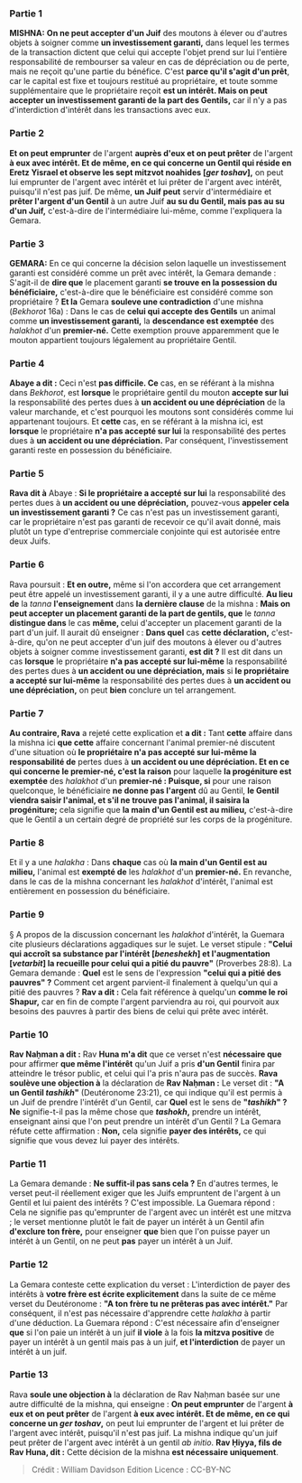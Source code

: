 
### Partie 1
<strong>MISHNA:</strong> <b>On ne peut accepter d'un Juif</b> des moutons à élever ou d'autres objets à soigner comme <b>un investissement garanti,</b> dans lequel les termes de la transaction dictent que celui qui accepte l'objet prend sur lui l'entière responsabilité de rembourser sa valeur en cas de dépréciation ou de perte, mais ne reçoit qu'une partie du bénéfice. C'est <b>parce qu'il s'agit d'un prêt</b>, car le capital est fixe et toujours restitué au propriétaire, et toute somme supplémentaire que le propriétaire reçoit <b>est un intérêt. Mais on peut accepter un investissement garanti de la part des Gentils,</b> car il n'y a pas d'interdiction d'intérêt dans les transactions avec eux.

### Partie 2
<b>Et on peut emprunter</b> de l'argent <b>auprès d'eux et on peut prêter</b> de l'argent <b>à eux avec intérêt. Et de même, en ce qui concerne un Gentil qui réside en Eretz Yisrael et observe les sept mitzvot noahides [<i>ger toshav</i>],</b> on peut lui emprunter de l'argent avec intérêt et lui prêter de l'argent avec intérêt, puisqu'il n'est pas juif. De même, <b>un Juif peut</b> servir d'intermédiaire et <b>prêter l'argent d'un Gentil</b> à un autre Juif <b>au su du Gentil, mais pas au su d'un Juif,</b> c'est-à-dire de l'intermédiaire lui-même, comme l'expliquera la Gemara.

### Partie 3
<strong>GEMARA:</strong> En ce qui concerne la décision selon laquelle un investissement garanti est considéré comme un prêt avec intérêt, la Gemara demande : S'agit-il de <b>dire que</b> le placement garanti <b>se trouve en la possession du bénéficiaire,</b> c'est-à-dire que le bénéficiaire est considéré comme son propriétaire ? <b>Et la</b> Gemara <b>souleve une contradiction</b> d'une mishna (<i>Bekhorot</i> 16a) : Dans le cas de <b>celui qui accepte des Gentils</b> un animal comme <b>un investissement garanti,</b> la <b>descendance est exemptée</b> des <i>halakhot</i> d'un <b>premier-né.</b> Cette exemption prouve apparemment que le mouton appartient toujours légalement au propriétaire Gentil.

### Partie 4
<b>Abaye a dit :</b> Ceci n'est <b>pas difficile. Ce</b> cas, en se référant à la mishna dans <i>Bekhorot</i>, est <b>lorsque</b> le propriétaire gentil du mouton <b>accepte sur lui</b> la responsabilité des pertes dues à <b>un accident ou une dépréciation</b> de la valeur marchande, et c'est pourquoi les moutons sont considérés comme lui appartenant toujours. Et <b>cette</b> cas, en se référant à la mishna ici, est <b>lorsque</b> le propriétaire <b>n'a pas accepté sur lui</b> la responsabilité des pertes dues à <b>un accident ou une dépréciation.</b> Par conséquent, l'investissement garanti reste en possession du bénéficiaire.

### Partie 5
<b>Rava dit à</b> Abaye : <b>Si le propriétaire a accepté sur lui</b> la responsabilité des pertes dues à <b>un accident ou une dépréciation,</b> pouvez-vous <b>appeler cela un investissement garanti ?</b> Ce cas n'est pas un investissement garanti, car le propriétaire n'est pas garanti de recevoir ce qu'il avait donné, mais plutôt un type d'entreprise commerciale conjointe qui est autorisée entre deux Juifs.

### Partie 6
Rava poursuit : <b>Et en outre,</b> même si l'on accordera que cet arrangement peut être appelé un investissement garanti, il y a une autre difficulté. <b>Au lieu de</b> la <i>tanna</i> <b>l'enseignement</b> dans <b>la dernière clause</b> de la mishna : <b>Mais on peut accepter un placement garanti de la part de gentils, que</b> le <i>tanna</i> <b>distingue dans</b> le cas <b>même, </b> celui d'accepter un placement garanti de la part d'un juif. Il aurait dû enseigner : <b>Dans quel</b> cas <b>cette déclaration,</b> c'est-à-dire, qu'on ne peut accepter d'un juif des moutons à élever ou d'autres objets à soigner comme investissement garanti, <b>est dit ?</b> Il est dit dans un cas <b>lorsque</b> le propriétaire <b>n'a pas accepté sur lui-même</b> la responsabilité des pertes dues à <b>un accident ou une dépréciation, mais</b> si <b>le propriétaire a accepté sur lui-même</b> la responsabilité des pertes dues à <b>un accident ou une dépréciation,</b> on peut <b>bien</b> conclure un tel arrangement.

### Partie 7
<b>Au contraire, Rava</b> a rejeté cette explication et <b>a dit :</b> Tant <b>cette</b> affaire dans la mishna ici <b>que cette</b> affaire concernant l'animal premier-né discutent d'une situation où <b>le propriétaire n'a pas accepté sur lui-même la responsabilité de</b> pertes dues à <b>un accident ou une dépréciation. Et en ce qui concerne le premier-né, c'est la raison</b> pour laquelle <b>la progéniture est exemptée</b> des <i>halakhot</i> d'un <b>premier-né : Puisque, si</b> pour une raison quelconque, le bénéficiaire <b>ne donne pas l'argent</b> dû au Gentil, <b>le Gentil viendra saisir l'animal, et s'il ne trouve pas l'animal, il saisira la progéniture;</b> cela signifie que <b>la main d'un Gentil est au milieu,</b> c'est-à-dire que le Gentil a un certain degré de propriété sur les corps de la progéniture.

### Partie 8
Et il y a une <i>halakha</i> : Dans <b>chaque</b> cas où <b>la main d'un Gentil est au milieu,</b> l'animal est <b>exempté de</b> les <i>halakhot</i> d'un <b>premier-né.</b> En revanche, dans le cas de la mishna concernant les <i>halakhot</i> d'intérêt, l'animal est entièrement en possession du bénéficiaire.

### Partie 9
§ A propos de la discussion concernant les <i>halakhot</i> d'intérêt, la Guemara cite plusieurs déclarations aggadiques sur le sujet. Le verset stipule : <b>"Celui qui accroît sa substance par l'intérêt [<i>beneshekh</i>] et l'augmentation [<i>vetarbit</i>] la recueille pour celui qui a pitié du pauvre"</b> (Proverbes 28:8). La Gemara demande : <b>Quel</b> est le sens de l'expression <b>"celui qui a pitié des pauvres" ?</b> Comment cet argent parvient-il finalement à quelqu'un qui a pitié des pauvres ? <b>Rav a dit :</b> Cela fait référence à quelqu'un <b>comme le roi Shapur,</b> car en fin de compte l'argent parviendra au roi, qui pourvoit aux besoins des pauvres à partir des biens de celui qui prête avec intérêt.

### Partie 10
<b>Rav Naḥman a dit :</b> Rav <b>Huna m'a dit</b> que ce verset n'est <b>nécessaire que</b> pour affirmer <b>que même l'intérêt</b> qu'un Juif a pris <b>d'un Gentil</b> finira par atteindre le trésor public, et celui qui l'a pris n'aura pas de succès. <b>Rava soulève une objection à</b> la déclaration de <b>Rav Naḥman :</b> Le verset dit : <b>"A un Gentil <i>tashikh</i>"</b> (Deutéronome 23:21), ce qui indique qu'il est permis à un Juif de prendre l'intérêt d'un Gentil, car <b>Quel</b> est le sens de <b>"<i>tashikh</i>" ? Ne</b> signifie-t-il pas la même chose que <b><i>tashokh</i>,</b> prendre un intérêt, enseignant ainsi que l'on peut prendre un intérêt d'un Gentil ? La Gemara réfute cette affirmation : <b>Non,</b> cela signifie <b>payer des intérêts,</b> ce qui signifie que vous devez lui payer des intérêts.

### Partie 11
La Gemara demande : <b>Ne suffit-il pas sans cela ?</b> En d'autres termes, le verset peut-il réellement exiger que les Juifs empruntent de l'argent à un Gentil et lui paient des intérêts ? C'est impossible. La Guemara répond : Cela ne signifie pas qu'emprunter de l'argent avec un intérêt est une mitzva ; le verset mentionne plutôt le fait de payer un intérêt à un Gentil afin <b>d'exclure ton frère,</b> pour enseigner <b>que</b> bien que l'on puisse payer un intérêt à un Gentil, on ne peut <b>pas</b> payer un intérêt à un Juif.

### Partie 12
La Gemara conteste cette explication du verset : L'interdiction de payer des intérêts à <b>votre frère est écrite explicitement</b> dans la suite de ce même verset du Deutéronome : <b>"A ton frère tu ne prêteras pas avec intérêt."</b> Par conséquent, il n'est pas nécessaire d'apprendre cette <i>halakha</i> à partir d'une déduction. La Guemara répond : C'est nécessaire afin d'enseigner <b>que</b> si l'on paie un intérêt à un juif <b>il viole</b> à la fois <b>la mitzva positive</b> de payer un intérêt à un gentil mais pas à un juif, <b>et l'interdiction</b> de payer un intérêt à un juif.

### Partie 13
Rava <b>soule une objection à</b> la déclaration de Rav Naḥman basée sur une autre difficulté de la mishna, qui enseigne : <b>On peut emprunter</b> de l'argent <b>à eux et on peut prêter</b> de l'argent <b>à eux avec intérêt. Et de même, en ce qui concerne un <i>ger toshav</i>,</b> on peut lui emprunter de l'argent et lui prêter de l'argent avec intérêt, puisqu'il n'est pas juif. La mishna indique qu'un juif peut prêter de l'argent avec intérêt à un gentil <i>ab initio</i>. <b>Rav Ḥiyya, fils de Rav Huna, dit :</b> Cette décision de la mishna <b>est nécessaire uniquement</b>.

>Crédit : William Davidson Edition
>Licence : CC-BY-NC
